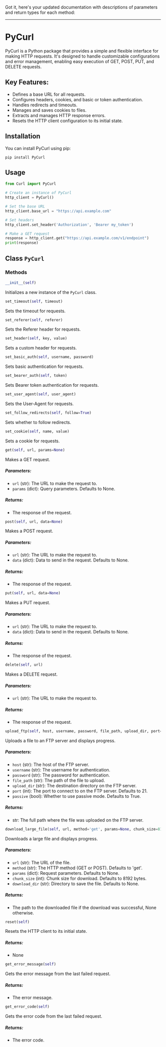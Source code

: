 Got it, here's your updated documentation with descriptions of parameters and return types for each method:

---

# PyCurl

PyCurl is a Python package that provides a simple and flexible interface for making HTTP requests. It's designed to handle customizable configurations and error management, enabling easy execution of GET, POST, PUT, and DELETE requests.

## Key Features:
- Defines a base URL for all requests.
- Configures headers, cookies, and basic or token authentication.
- Handles redirects and timeouts.
- Manages and saves cookies to files.
- Extracts and manages HTTP response errors.
- Resets the HTTP client configuration to its initial state.

## Installation
You can install PyCurl using pip:

```
pip install PyCurl
```

## Usage
```python
from Curl import PyCurl

# Create an instance of PyCurl
http_client = PyCurl()

# Set the base URL
http_client.base_url = "https://api.example.com"

# Set headers
http_client.set_header('Authorization', 'Bearer my_token')

# Make a GET request
response = http_client.get("https://api.example.com/v1/endpoint")
print(response)
```

## Class `PyCurl`

### Methods

```python
__init__(self) 
```
Initializes a new instance of the `PyCurl` class.

```python
set_timeout(self, timeout)
```
Sets the timeout for requests.

```python
set_referer(self, referer)
```
Sets the Referer header for requests.

```python
set_header(self, key, value)
```
Sets a custom header for requests.

```python
set_basic_auth(self, username, password)
```
Sets basic authentication for requests.

```python
set_bearer_auth(self, token)
```
Sets Bearer token authentication for requests.

```python
set_user_agent(self, user_agent)
```
Sets the User-Agent for requests.

```python
set_follow_redirects(self, follow=True)
```
Sets whether to follow redirects.

```python
set_cookie(self, name, value)
```
Sets a cookie for requests.

```python
get(self, url, params=None)
```
Makes a GET request.

##### Parameters:
- `url` (str): The URL to make the request to.
- `params` (dict): Query parameters. Defaults to None.

##### Returns:
- The response of the request.

```python
post(self, url, data=None)
```
Makes a POST request.

##### Parameters:
- `url` (str): The URL to make the request to.
- `data` (dict): Data to send in the request. Defaults to None.

##### Returns:
- The response of the request.

```python
put(self, url, data=None)
```
Makes a PUT request.

##### Parameters:
- `url` (str): The URL to make the request to.
- `data` (dict): Data to send in the request. Defaults to None.

##### Returns:
- The response of the request.

```python
delete(self, url)
```
Makes a DELETE request.

##### Parameters:
- `url` (str): The URL to make the request to.

##### Returns:
- The response of the request.

```python
upload_ftp(self, host, username, password, file_path, upload_dir, port=21, passive=True)
```
Uploads a file to an FTP server and displays progress.

##### Parameters:
- `host` (str): The host of the FTP server.
- `username` (str): The username for authentication.
- `password` (str): The password for authentication.
- `file_path` (str): The path of the file to upload.
- `upload_dir` (str): The destination directory on the FTP server.
- `port` (int): The port to connect to on the FTP server. Defaults to 21.
- `passive` (bool): Whether to use passive mode. Defaults to True.

##### Returns:
- str: The full path where the file was uploaded on the FTP server.

```python
download_large_file(self, url, method='get', params=None, chunk_size=8192, download_dir=None, file_name=None)
```
Downloads a large file and displays progress.

##### Parameters:
- `url` (str): The URL of the file.
- `method` (str): The HTTP method (GET or POST). Defaults to 'get'.
- `params` (dict): Request parameters. Defaults to None.
- `chunk_size` (int): Chunk size for download. Defaults to 8192 bytes.
- `download_dir` (str): Directory to save the file. Defaults to None.

##### Returns:
- The path to the downloaded file if the download was successful, None otherwise.

```python
reset(self)
```
Resets the HTTP client to its initial state.

##### Returns:
- None

```python
get_error_message(self)
```
Gets the error message from the last failed request.

##### Returns:
- The error message.

```python
get_error_code(self)
```
Gets the error code from the last failed request.

##### Returns:
- The error code.